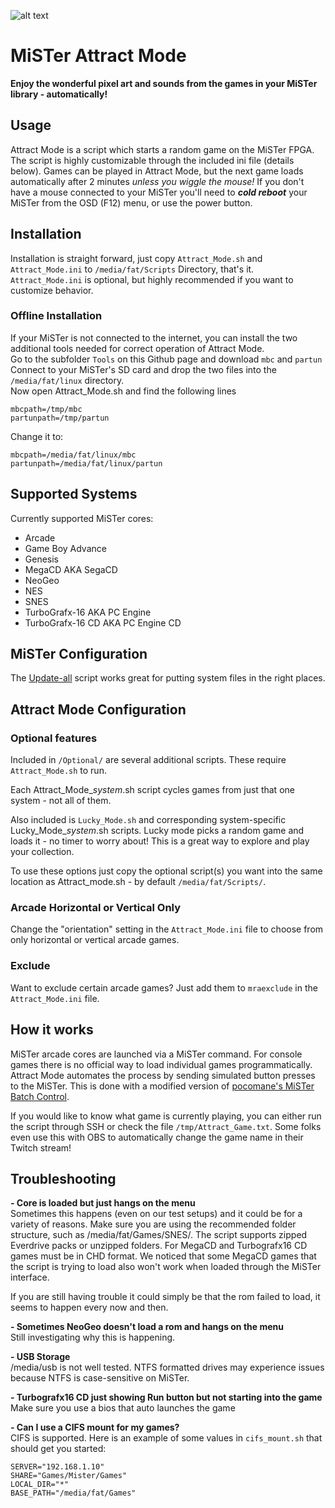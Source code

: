 ![alt text](https://i.ibb.co/DzjQDtH/Screenshot-22.png)



# MiSTer Attract Mode
**Enjoy the wonderful pixel art and sounds from the games in your MiSTer library - automatically!**

## Usage
Attract Mode is a script which starts a random game on the MiSTer FPGA. The script is highly customizable through the included ini file (details below). Games can be played in Attract Mode, but the next game loads automatically after 2 minutes *unless you wiggle the mouse!* If you don't have a mouse connected to your MiSTer you'll need to ***cold reboot*** your MiSTer from the OSD (F12) menu, or use the power button.

## Installation
Installation is straight forward, just copy `Attract_Mode.sh` and `Attract_Mode.ini` to `/media/fat/Scripts` Directory, that's it.   
`Attract_Mode.ini` is optional, but highly recommended if you want to customize behavior.

### Offline Installation  
If your MiSTer is not connected to the internet, you can install the two additional tools needed for correct operation of Attract Mode.  
Go to the subfolder `Tools` on this Github page and download `mbc` and `partun`  
Connect to your MiSTer's SD card and drop the two files into the `/media/fat/linux` directory.  
Now open Attract_Mode.sh and find the following lines
  
```
mbcpath=/tmp/mbc
partunpath=/tmp/partun
```
  
Change it to:  
  
```
mbcpath=/media/fat/linux/mbc
partunpath=/media/fat/linux/partun
```
  

## Supported Systems
Currently supported MiSTer cores:
* Arcade
* Game Boy Advance
* Genesis
* MegaCD AKA SegaCD
* NeoGeo
* NES
* SNES
* TurboGrafx-16 AKA PC Engine
* TurboGrafx-16 CD AKA PC Engine CD

## MiSTer Configuration
The [Update-all](https://github.com/theypsilon/Update_All_MiSTer) script works great for putting system files in the right places.

## Attract Mode Configuration
### Optional features
Included in `/Optional/` are several additional scripts. These require `Attract_Mode.sh` to run.

Each Attract_Mode_*system*.sh script cycles games from just that one system - not all of them.

Also included is `Lucky_Mode.sh` and corresponding system-specific Lucky_Mode_*system*.sh scripts. Lucky mode picks a random game and loads it - no timer to worry about! This is a great way to explore and play your collection.

To use these options just copy the optional script(s) you want into the same location as Attract_mode.sh - by default `/media/fat/Scripts/`.

### Arcade Horizontal or Vertical Only
Change the "orientation" setting in the `Attract_Mode.ini` file to choose from only horizontal or vertical arcade games.

### Exclude
Want to exclude certain arcade games? Just add them to `mraexclude` in the `Attract_Mode.ini` file.

## How it works
MiSTer arcade cores are launched via a MiSTer command. For console games there is no official way to load individual games programmatically. Attract Mode automates the process by sending simulated button presses to the MiSTer. This is done with a modified version of [pocomane's MiSTer Batch Control](https://github.com/pocomane/MiSTer_Batch_Control). 
  
If you would like to know what game is currently playing, you can either run the script through SSH or check the file `/tmp/Attract_Game.txt`. Some folks even use this with OBS to automatically change the game name in their Twitch stream!  
  
## Troubleshooting
**- Core is loaded but just hangs on the menu**  
Sometimes this happens (even on our test setups) and it could be for a variety of reasons. Make sure you are using the recommended folder structure, such as /media/fat/Games/SNES/. The script supports zipped Everdrive packs or unzipped folders. For MegaCD and Turbografx16 CD games must be in CHD format. We noticed that some MegaCD games that the script is trying to load also won't work when loaded through the MiSTer interface.  
  
If you are still having trouble it could simply be that the rom failed to load, it seems to happen every now and then.
  
  
**- Sometimes NeoGeo doesn't load a rom and hangs on the menu**   
Still investigating why this is happening.
  
**- USB Storage**  
/media/usb is not well tested. NTFS formatted drives may experience issues because NTFS is case-sensitive on MiSTer.

**- Turbografx16 CD just showing Run button but not starting into the game**  
Make sure you use a bios that auto launches the game  

**- Can I use a CIFS mount for my games?**  
CIFS is supported.
Here is an example of some values in `cifs_mount.sh` that should get you started:  
```
SERVER="192.168.1.10"  
SHARE="Games/Mister/Games"  
LOCAL_DIR="*"  
BASE_PATH="/media/fat/Games" 
```
